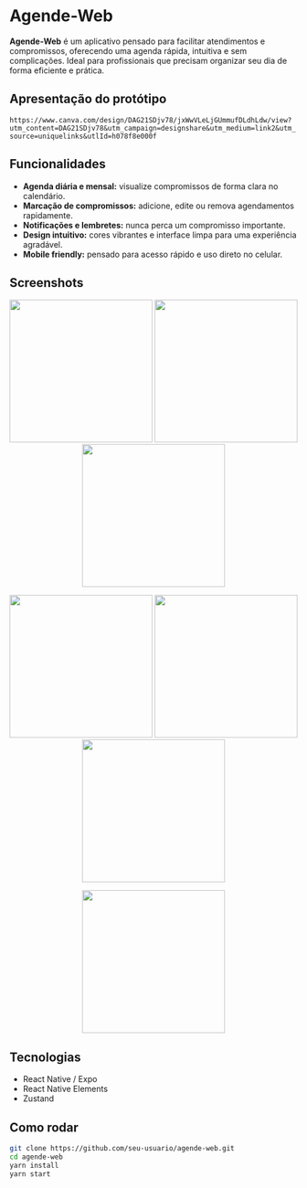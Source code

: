 # Agende-Web

**Agende-Web** é um aplicativo pensado para facilitar atendimentos e compromissos, oferecendo uma agenda rápida, intuitiva e sem complicações. Ideal para profissionais que precisam organizar seu dia de forma eficiente e prática.  

## Apresentação do protótipo

`https://www.canva.com/design/DAG21SDjv78/jxWwVLeLjGUmmufDLdhLdw/view?utm_content=DAG21SDjv78&utm_campaign=designshare&utm_medium=link2&utm_source=uniquelinks&utlId=h078f8e000f`

## Funcionalidades

- **Agenda diária e mensal:** visualize compromissos de forma clara no calendário.  
- **Marcação de compromissos:** adicione, edite ou remova agendamentos rapidamente.  
- **Notificações e lembretes:** nunca perca um compromisso importante.  
- **Design intuitivo:** cores vibrantes e interface limpa para uma experiência agradável.  
- **Mobile friendly:** pensado para acesso rápido e uso direto no celular.  

## Screenshots

<p align="center">
  <img src="https://github.com/user-attachments/assets/8e6f2881-a000-48d2-bb57-bed35dd45bcc" width="250" />
  <img src="https://github.com/user-attachments/assets/2b72ee23-615b-433d-ab60-2e2128eeaed2" width="250" />
  <img src="https://github.com/user-attachments/assets/a46b2113-bee0-4269-93a2-4754103c23ca" width="250" />
</p>

<p align="center">
  <img src="https://github.com/user-attachments/assets/ec1c940b-04e3-45db-9374-c55c9fead1b8" width="250" />
  <img src="https://github.com/user-attachments/assets/d5c43281-b3dd-41e1-a941-5fb09264a439" width="250" />
  <img src="https://github.com/user-attachments/assets/10ee7123-6aa1-40a4-81f8-a28f5245efa3" width="250" />
</p>

<p align="center">
  <img src="https://github.com/user-attachments/assets/2f6305d5-9b7d-4ede-84d2-7cc1d5f730e0" width="250" />
</p>

## Tecnologias

- React Native / Expo  
- React Native Elements  
- Zustand  

## Como rodar

```bash
git clone https://github.com/seu-usuario/agende-web.git
cd agende-web
yarn install
yarn start
